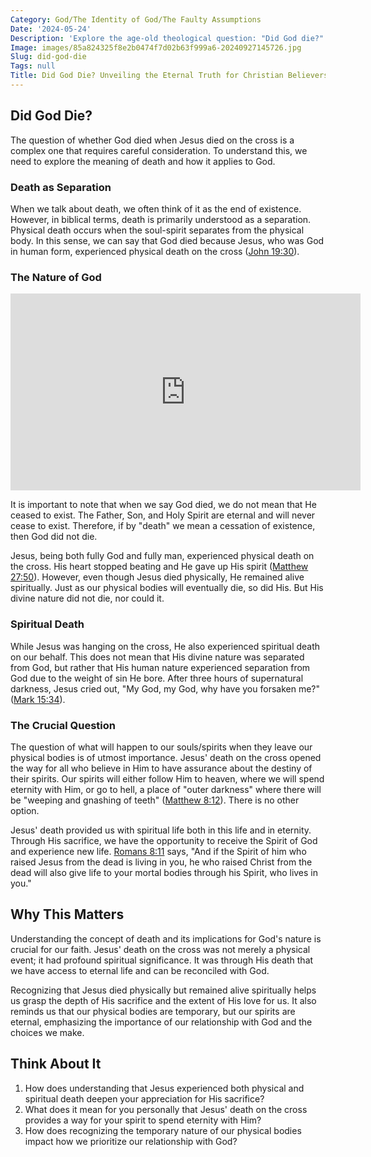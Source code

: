 ```yaml
---
Category: God/The Identity of God/The Faulty Assumptions
Date: '2024-05-24'
Description: 'Explore the age-old theological question: "Did God die?" Delve into the complexities of this inquiry and its implications in religious discourse.'
Image: images/85a824325f8e2b0474f7d02b63f999a6-20240927145726.jpg
Slug: did-god-die
Tags: null
Title: Did God Die? Unveiling the Eternal Truth for Christian Believers
---
```


## Did God Die?

The question of whether God died when Jesus died on the cross is a complex one that requires careful consideration. To understand this, we need to explore the meaning of death and how it applies to God.

### Death as Separation

When we talk about death, we often think of it as the end of existence. However, in biblical terms, death is primarily understood as a separation. Physical death occurs when the soul-spirit separates from the physical body. In this sense, we can say that God died because Jesus, who was God in human form, experienced physical death on the cross ([John 19:30](https://www.bibleref.com/John/19/John-19-30.html)).

### The Nature of God


<iframe width="560" height="315" src="https://www.youtube.com/embed/U_rzCrR4JJo" frameborder="0" allow="autoplay; encrypted-media" allowfullscreen></iframe>


It is important to note that when we say God died, we do not mean that He ceased to exist. The Father, Son, and Holy Spirit are eternal and will never cease to exist. Therefore, if by "death" we mean a cessation of existence, then God did not die.

Jesus, being both fully God and fully man, experienced physical death on the cross. His heart stopped beating and He gave up His spirit ([Matthew 27:50](https://www.bibleref.com/Matthew/27/Matthew-27-50.html)). However, even though Jesus died physically, He remained alive spiritually. Just as our physical bodies will eventually die, so did His. But His divine nature did not die, nor could it.

### Spiritual Death

While Jesus was hanging on the cross, He also experienced spiritual death on our behalf. This does not mean that His divine nature was separated from God, but rather that His human nature experienced separation from God due to the weight of sin He bore. After three hours of supernatural darkness, Jesus cried out, "My God, my God, why have you forsaken me?" ([Mark 15:34](https://www.bibleref.com/Mark/15/Mark-15-34.html)).

### The Crucial Question

The question of what will happen to our souls/spirits when they leave our physical bodies is of utmost importance. Jesus' death on the cross opened the way for all who believe in Him to have assurance about the destiny of their spirits. Our spirits will either follow Him to heaven, where we will spend eternity with Him, or go to hell, a place of "outer darkness" where there will be "weeping and gnashing of teeth" ([Matthew 8:12](https://www.bibleref.com/Matthew/8/Matthew-8-12.html)). There is no other option.

Jesus' death provided us with spiritual life both in this life and in eternity. Through His sacrifice, we have the opportunity to receive the Spirit of God and experience new life. [Romans 8:11](https://www.bibleref.com/Romans/8/Romans-8-11.html) says, "And if the Spirit of him who raised Jesus from the dead is living in you, he who raised Christ from the dead will also give life to your mortal bodies through his Spirit, who lives in you."

## Why This Matters

Understanding the concept of death and its implications for God's nature is crucial for our faith. Jesus' death on the cross was not merely a physical event; it had profound spiritual significance. It was through His death that we have access to eternal life and can be reconciled with God.

Recognizing that Jesus died physically but remained alive spiritually helps us grasp the depth of His sacrifice and the extent of His love for us. It also reminds us that our physical bodies are temporary, but our spirits are eternal, emphasizing the importance of our relationship with God and the choices we make.

## Think About It

1. How does understanding that Jesus experienced both physical and spiritual death deepen your appreciation for His sacrifice?
2. What does it mean for you personally that Jesus' death on the cross provides a way for your spirit to spend eternity with Him?
3. How does recognizing the temporary nature of our physical bodies impact how we prioritize our relationship with God?